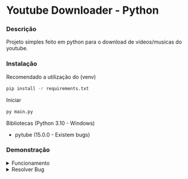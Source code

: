 # Youtube Downloader - Python

### Descrição

Projeto simples feito em python para o download de videos/musicas do youtube.

### Instalação 

Recomendado a utilização do (venv)

```bash
pip install -r requirements.txt
```

Iniciar

```bash
py main.py
```

Bibliotecas (Python 3.10 - Windows)
- pytube (15.0.0 - Existem bugs)

### Demonstração

<details>
<summary>Funcionamento</summary>

Baixando videos/musicas
![demo_1](./github/demo_1.gif)

Baixando playlist
![demo_2](./github/demo_2.gif)

</details>

<details>
<summary>Resolver Bug</summary>

Erro no arquivo "packages/pytube/cipher.py" na função "get_transform_object"
![demo](./github/pytube/erro.png)

Solução (substituir o valor de retorno)
![demo](./github/pytube/solucao.png)

</details>
